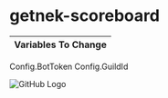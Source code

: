 # getnek-scoreboard
Variables To Change| 
------------ |
Config.BotToken
Config.GuildId

![GitHub Logo](https://i.imgur.com/lah56d6.png)
